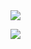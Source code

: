 <!-- <h2 align="center">Привет! 🦭<br>
Меня зовут Анастасия </h2>
<h3 align="center">Я начинающий frontend-разработчик <img src="https://www.canva.com/design/DAF11_pBkL8/3SGUclelZhVfVRCci0KSkA/watch?utm_content=DAF11_pBkL8&utm_campaign=share_your_design&utm_medium=link&utm_source=shareyourdesignpanel"/></h3> -->

<img align="center" src="https://www.canva.com/design/DAF11_pBkL8/3SGUclelZhVfVRCci0KSkA/watch?utm_content=DAF11_pBkL8&utm_campaign=designshare&utm_medium=link&utm_source=editor"/>

<!--
**AnastasiaBelova00/AnastasiaBelova00** is a ✨ _special_ ✨ repository because its `README.md` (this file) appears on your GitHub profile.

Here are some ideas to get you started:

- 🔭 I’m currently working on ...
- 🌱 I’m currently learning ...
- 👯 I’m looking to collaborate on ...
- 🤔 I’m looking for help with ...
- 💬 Ask me about ...
- 📫 How to reach me: ...
- 😄 Pronouns: ...
- ⚡ Fun fact: ...
-->

![](https://komarev.com/ghpvc/?username=AnastasiaBelova00&color=ff69b4)

